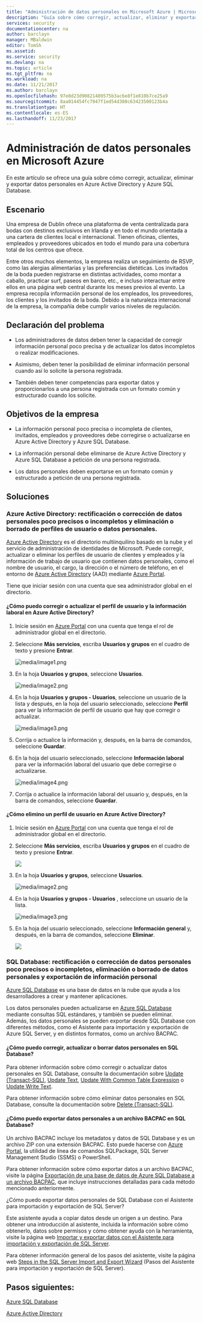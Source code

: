```yaml
---
title: "Administración de datos personales en Microsoft Azure | Microsoft Docs"
description: "Guía sobre cómo corregir, actualizar, eliminar y exportar datos personales en Azure Active Directory y Azure SQL Database"
services: security
documentationcenter: na
author: barclayn
manager: MBaldwin
editor: TomSh
ms.assetid: 
ms.service: security
ms.devlang: na
ms.topic: article
ms.tgt_pltfrm: na
ms.workload: na
ms.date: 11/21/2017
ms.author: barclayn
ms.openlocfilehash: 97e8d23d90821489575b3ac6e8f1e810b7ce25a9
ms.sourcegitcommit: 8aa014454fc7947f1ed54d380c63423500123b4a
ms.translationtype: HT
ms.contentlocale: es-ES
ms.lasthandoff: 11/23/2017
---
```

# <a name="manage-personal-data-in-microsoft-azure"></a>Administración de datos personales en Microsoft Azure

En este artículo se ofrece una guía sobre cómo corregir, actualizar, eliminar y exportar datos personales en Azure Active Directory y Azure SQL Database.

## <a name="scenario"></a>Escenario

Una empresa de Dublín ofrece una plataforma de venta centralizada para bodas con destinos exclusivos en Irlanda y en todo el mundo orientada a una cartera de clientes local e internacional. Tienen oficinas, clientes, empleados y proveedores ubicados en todo el mundo para una cobertura total de los centros que ofrece.

Entre otros muchos elementos, la empresa realiza un seguimiento de RSVP, como las alergias alimentarias y las preferencias dietéticas. Los invitados de la boda pueden registrarse en distintas actividades, como montar a caballo, practicar surf, paseos en barco, etc., e incluso interactuar entre ellos en una página web central durante los meses previos al evento. La empresa recopila información personal de los empleados, los proveedores, los clientes y los invitados de la boda. Debido a la naturaleza internacional de la empresa, la compañía debe cumplir varios niveles de regulación.

## <a name="problem-statement"></a>Declaración del problema

- Los administradores de datos deben tener la capacidad de corregir información personal poco precisa y de actualizar los datos incompletos o realizar modificaciones.

- Asimismo, deben tener la posibilidad de eliminar información personal cuando así lo solicite la persona registrada.

- También deben tener competencias para exportar datos y proporcionarlos a una persona registrada con un formato común y estructurado cuando los solicite.

## <a name="company-goals"></a>Objetivos de la empresa

- La información personal poco precisa o incompleta de clientes, invitados, empleados y proveedores debe corregirse o actualizarse en Azure Active Directory y Azure SQL Database.

- La información personal debe eliminarse de Azure Active Directory y Azure SQL Database a petición de una persona registrada.

- Los datos personales deben exportarse en un formato común y estructurado a petición de una persona registrada.

## <a name="solutions"></a>Soluciones

### <a name="azure-active-directory-rectifycorrect-inaccurate-or-incomplete-personal-data-and-erasedelete-personal-datauser-profiles"></a>Azure Active Directory: rectificación o corrección de datos personales poco precisos o incompletos y eliminación o borrado de perfiles de usuario o datos personales.

[Azure Active Directory](https://azure.microsoft.com/services/active-directory/) es el directorio multiinquilino basado en la nube y el servicio de administración de identidades de Microsoft.
Puede corregir, actualizar o eliminar los perfiles de usuario de clientes y empleados y la información de trabajo de usuario que contienen datos personales, como el nombre de usuario, el cargo, la dirección o el número de teléfono, en el entorno de [Azure Active Directory](https://azure.microsoft.com/services/active-directory/) (AAD) mediante [Azure Portal](https://portal.azure.com/).

Tiene que iniciar sesión con una cuenta que sea administrador global en el directorio.

#### <a name="how-do-i-correct-or-update-user-profile-and-work-information-in-azure-active-directory"></a>¿Cómo puedo corregir o actualizar el perfil de usuario y la información laboral en Azure Active Directory?

1. Inicie sesión en [Azure Portal](https://portal.azure.com) con una cuenta que tenga el rol de administrador global en el directorio.

2. Seleccione **Más servicios**, escriba **Usuarios y grupos** en el cuadro de texto y presione **Entrar**.

    ![media/image1.png](media/manage-personal-data-azure/image001.png)

3. En la hoja **Usuarios y grupos**, seleccione **Usuarios**.

    ![media/image2.png](media/manage-personal-data-azure/image003.png)

4. En la hoja **Usuarios y grupos - Usuarios**, seleccione un usuario de la lista y después, en la hoja del usuario seleccionado, seleccione **Perfil** para ver la información de perfil de usuario que hay que corregir o actualizar.

    ![media/image3.png](media/manage-personal-data-azure/image005.png)

5. Corrija o actualice la información y, después, en la barra de comandos, seleccione **Guardar**.

6.  En la hoja del usuario seleccionado, seleccione **Información laboral** para ver la información laboral del usuario que debe corregirse o actualizarse.

    ![media/image4.png](media/manage-personal-data-azure/image007.png)

7. Corrija o actualice la información laboral del usuario y, después, en la barra de comandos, seleccione **Guardar**.

#### <a name="how-do-i-delete-a-user-profile-in-azure-active-directory"></a>¿Cómo elimino un perfil de usuario en Azure Active Directory?

1. Inicie sesión en [Azure Portal](https://portal.azure.com) con una cuenta que tenga el rol de administrador global en el directorio.

2. Seleccione **Más servicios**, escriba **Usuarios y grupos** en el cuadro de texto y presione **Entrar**.

    ![](media/manage-personal-data-azure/image001.png)

3. En la hoja **Usuarios y grupos**, seleccione **Usuarios**.

    ![media/image2.png](media/manage-personal-data-azure/image003.png)

4. En la hoja **Usuarios y grupos - Usuarios** , seleccione un usuario de la lista.

    ![media/image3.png](media/manage-personal-data-azure/image007.png)

5. En la hoja del usuario seleccionado, seleccione **Información general** y, después, en la barra de comandos, seleccione **Eliminar**.

    ![](media/manage-personal-data-azure/image013.png)

### <a name="sql-database-rectifycorrect-inaccurate-or-incomplete-personal-data-erasedelete-personal-data-export-personal-data"></a>SQL Database: rectificación o corrección de datos personales poco precisos o incompletos, eliminación o borrado de datos personales y exportación de información personal 

[Azure SQL Database](https://azure.microsoft.com/services/sql-database/?v=16.50) es una base de datos en la nube que ayuda a los desarrolladores a crear y mantener aplicaciones.

Los datos personales pueden actualizarse en [Azure SQL Database](https://azure.microsoft.com/services/sql-database/?v=16.50) mediante consultas SQL estándares, y también se pueden eliminar. Además, los datos personales se pueden exportar desde SQL Database con diferentes métodos, como el Asistente para importación y exportación de Azure SQL Server, y en distintos formatos, como un archivo BACPAC.

#### <a name="how-do-i-correct-update-or-erase-personal-data-in-sql-database"></a>¿Cómo puedo corregir, actualizar o borrar datos personales en SQL Database?

Para obtener información sobre cómo corregir o actualizar datos personales en SQL Database, consulte la documentación sobre [Update (Transact-SQL)](https://docs.microsoft.com/sql/t-sql/queries/update-transact-sql), [Update Text](https://docs.microsoft.com/sql/t-sql/queries/updatetext-transact-sql), [Update With Common Table Expression](https://docs.microsoft.com/sql/t-sql/queries/with-common-table-expression-transact-sql) o [Update Write Text](https://docs.microsoft.com/sql/t-sql/queries/writetext-transact-sql).

Para obtener información sobre cómo eliminar datos personales en SQL Database, consulte la documentación sobre [Delete (Transact-SQL)](https://docs.microsoft.com/sql/t-sql/statements/delete-transact-sql).

#### <a name="how-do-i-export-personal-data-to-a-bacpac-file-in-sql-database"></a>¿Cómo puedo exportar datos personales a un archivo BACPAC en SQL Database?

Un archivo BACPAC incluye los metadatos y datos de SQL Database y es un archivo ZIP con una extensión BACPAC. Esto puede hacerse con [Azure Portal](https://portal.azure.com/), la utilidad de línea de comandos SQLPackage, SQL Server Management Studio (SSMS) o PowerShell.

Para obtener información sobre cómo exportar datos a un archivo BACPAC, visite la página [Exportación de una base de datos de Azure SQL Database a un archivo BACPAC](https://docs.microsoft.com/azure/sql-database/sql-database-export), que incluye instrucciones detalladas para cada método mencionado anteriormente.

¿Cómo puedo exportar datos personales de SQL Database con el Asistente para importación y exportación de SQL Server?

Este asistente ayuda a copiar datos desde un origen a un destino. Para obtener una introducción al asistente, incluida la información sobre cómo obtenerlo, datos sobre permisos y cómo obtener ayuda con la herramienta, visite la página web [Importar y exportar datos con el Asistente para importación y exportación de SQL Server](https://docs.microsoft.com/sql/integration-services/import-export-data/import-and-export-data-with-the-sql-server-import-and-export-wizard).

Para obtener información general de los pasos del asistente, visite la página web [Steps in the SQL Server Import and Export Wizard](https://docs.microsoft.com/sql/integration-services/import-export-data/steps-in-the-sql-server-import-and-export-wizard) (Pasos del Asistente para importación y exportación de SQL Server).

## <a name="next-steps"></a>Pasos siguientes:

[Azure SQL Database](https://azure.microsoft.com/services/sql-database/?v=16.50) 

[Azure Active Directory](https://azure.microsoft.com/services/active-directory/)

